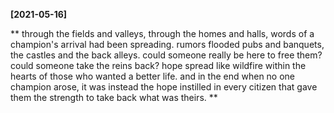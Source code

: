 **[2021-05-16]**

**
through the fields and valleys, through the homes and halls, words of a champion's arrival had been spreading. rumors flooded pubs and banquets, the castles and the back alleys. could someone really be here to free them? could someone take the reins back? hope spread like wildfire within the hearts of those who wanted a better life. and in the end when no one champion arose, it was instead the hope instilled in every citizen that gave them the strength to take back what was theirs. 
**